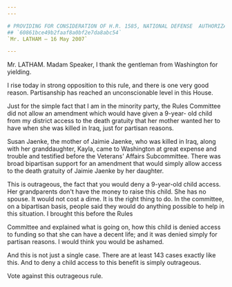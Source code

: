 ```yaml
---
---

# PROVIDING FOR CONSIDERATION OF H.R. 1585, NATIONAL DEFENSE  AUTHORIZATION ACT FOR FISCAL YEAR 2008
## `60861bce49b2faaf8a0bf2e7da8abc54`
`Mr. LATHAM — 16 May 2007`

---
```



Mr. LATHAM. Madam Speaker, I thank the gentleman from Washington for 
yielding.

I rise today in strong opposition to this rule, and there is one very 
good reason. Partisanship has reached an unconscionable level in this 
House.

Just for the simple fact that I am in the minority party, the Rules 
Committee did not allow an amendment which would have given a 9-year-
old child from my district access to the death gratuity that her mother 
wanted her to have when she was killed in Iraq, just for partisan 
reasons.

Susan Jaenke, the mother of Jaimie Jaenke, who was killed in Iraq, 
along with her granddaughter, Kayla, came to Washington at great 
expense and trouble and testified before the Veterans' Affairs 
Subcommittee. There was broad bipartisan support for an amendment that 
would simply allow access to the death gratuity of Jaimie Jaenke by her 
daughter.

This is outrageous, the fact that you would deny a 9-year-old child 
access. Her grandparents don't have the money to raise this child. She 
has no spouse. It would not cost a dime. It is the right thing to do. 
In the committee, on a bipartisan basis, people said they would do 
anything possible to help in this situation. I brought this before the 
Rules


Committee and explained what is going on, how this child is denied 
access to funding so that she can have a decent life; and it was denied 
simply for partisan reasons. I would think you would be ashamed.

And this is not just a single case. There are at least 143 cases 
exactly like this. And to deny a child access to this benefit is simply 
outrageous.

Vote against this outrageous rule.
